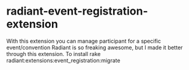 radiant-event-registration-extension
====================================

With this extension you can manage participant for a specific event/convention  Radiant is so freaking awesome, but I made it better through this extension. To install rake radiant:extensions:event_registration:migrate